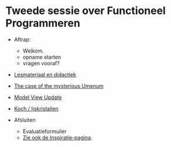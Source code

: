 # Tweede sessie over Functioneel Programmeren


+ Aftrap:
  + Welkom.
  + opname starten
  + vragen vooraf?

+ [Lesmateriaal en didactiek](../docentinfo/didactiek)

+ [The case of the mysterious Umenum](umenum)

+ [Model View Update](nascholing-programming-paradigms-2.pdf)

+ [Koch / Ijskristallen](ijskristal)

+ Afsluiten
  + Evaluatieformulier
  + [Zie ook de Inspiratie-pagina](../allsorts/readme).
